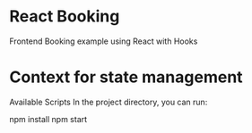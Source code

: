 # React Booking

Frontend Booking example using React with Hooks

# Context for state management

Available Scripts
In the project directory, you can run:

npm install
npm start
